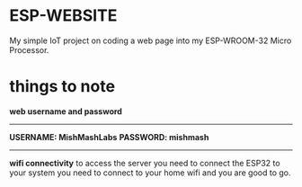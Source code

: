 # ESP-WEBSITE
My simple IoT project on coding a web page into my ESP-WROOM-32 Micro Processor.

# things to note
**web username and password**
***********************************
**USERNAME: MishMashLabs**
**PASSWORD: mishmash**
***********************************
**wifi connectivity**
to access the server you need to connect the ESP32 to your system you need to 
connect to your home wifi and you are good to go.
